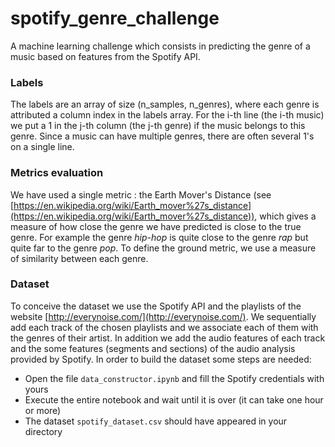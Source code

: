# spotify_genre_challenge
A machine learning challenge which consists in predicting the genre of a music based on features from the Spotify API.


### Labels
The labels are an array of size (n_samples, n_genres), where each genre is attributed a column index in the labels array. For the i-th line (the i-th music) we put a 1 in the j-th column (the j-th genre) if the music belongs to this genre. Since a music can have multiple genres, there are often several 1's on a single line.

### Metrics evaluation
We have used a single metric : the Earth Mover's Distance (see [https://en.wikipedia.org/wiki/Earth_mover%27s_distance](https://en.wikipedia.org/wiki/Earth_mover%27s_distance)), which gives a measure of how close the genre we have predicted is close to the true genre. For example the genre *hip-hop* is quite close to the genre *rap* but quite far to the genre *pop*. To define the ground metric, we use a measure of similarity between each genre. 

### Dataset
To conceive the dataset we use the Spotify API and the playlists of the website [http://everynoise.com/](http://everynoise.com/). We sequentially add each track of the chosen playlists and we associate each of them with the genres of their artist. In addition we add the audio features of each track and the some features (segments and sections) of the audio analysis provided by Spotify.
In order to build the dataset some steps are needed:
- Open the file `data_constructor.ipynb` and fill the Spotify credentials with yours
- Execute the entire notebook and wait until it is over (it can take one hour or more)
- The dataset `spotify_dataset.csv` should have appeared in your directory
